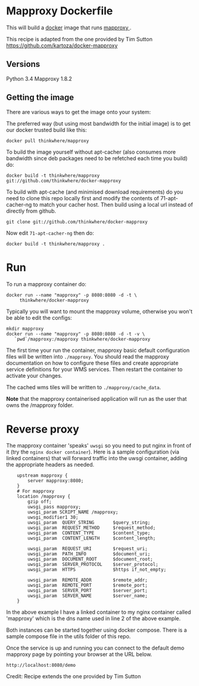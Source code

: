 # Mapproxy Dockerfile

This will build a [docker](http://www.docker/) image that runs [mapproxy
](http://mapproxy.org).  

This recipe is adapted from the one provided by Tim Sutton  https://github.com/kartoza/docker-mapproxy

## Versions

Python 3.4
Mapproxy 1.8.2

## Getting the image

There are various ways to get the image onto your system:


The preferred way (but using most bandwidth for the initial image) is to
get our docker trusted build like this:


```
docker pull thinkwhere/mapproxy
```

To build the image yourself without apt-cacher (also consumes more bandwidth
since deb packages need to be refetched each time you build) do:

```
docker build -t thinkwhere/mapproxy git://github.com/thinkwhere/docker-mapproxy
```

To build with apt-cache (and minimised download requirements) do you need to
clone this repo locally first and modify the contents of 71-apt-cacher-ng to
match your cacher host. Then build using a local url instead of directly from
github.

```
git clone git://github.com/thinkwhere/docker-mapproxy
```

Now edit ``71-apt-cacher-ng`` then do:

```
docker build -t thinkwhere/mapproxy .
```

# Run

To run a mapproxy container do:

```
docker run --name "mapproxy" -p 8080:8080 -d -t \
     thinkwhere/docker-mapproxy
```

Typically you will want to mount the mapproxy volume, otherwise you won't be
able to edit the configs:

```
mkdir mapproxy
docker run --name "mapproxy" -p 8080:8080 -d -t -v \
   `pwd`/mapproxy:/mapproxy thinkwhere/docker-mapproxy
```

The first time your run the container, mapproxy basic default configuration
files will be written into ``./mapproxy``. You should read the mapproxy documentation
on how to configure these files and create appropriate service definitions for 
your WMS services. Then restart the container to activate your changes.

The cached wms tiles will be written to ``./mapproxy/cache_data``.

**Note** that the mapproxy containerised application will run as the user that
owns the /mapproxy folder.

# Reverse proxy

The mapproxy container 'speaks' ``uwsgi`` so you need to put nginx in front of it
(try the ``nginx docker container``). Here is a sample configuration (via linked
containers) that will forward traffic into the uwsgi container, adding the appropriate 
headers as needed.

```
    upstream mapproxy {
        server mapproxy:8080;
    }
    # For mapproxy
    location /mapproxy {
        gzip off;
        uwsgi_pass mapproxy;
        uwsgi_param SCRIPT_NAME /mapproxy;
        uwsgi_modifier1 30;
        uwsgi_param  QUERY_STRING       $query_string;
        uwsgi_param  REQUEST_METHOD     $request_method;
        uwsgi_param  CONTENT_TYPE       $content_type;
        uwsgi_param  CONTENT_LENGTH     $content_length;

        uwsgi_param  REQUEST_URI        $request_uri;
        uwsgi_param  PATH_INFO          $document_uri;
        uwsgi_param  DOCUMENT_ROOT      $document_root;
        uwsgi_param  SERVER_PROTOCOL    $server_protocol;
        uwsgi_param  HTTPS              $https if_not_empty;

        uwsgi_param  REMOTE_ADDR        $remote_addr;
        uwsgi_param  REMOTE_PORT        $remote_port;
        uwsgi_param  SERVER_PORT        $server_port;
        uwsgi_param  SERVER_NAME        $server_name;
    }
```

In the above example I have a linked container to my nginx container called 'mapproxy'
which is the dns name used in line 2 of the above example.

Both instances can be started together using docker compose.  There is a sample compose file in the utils folder of this repo.

Once the service is up and running you can connect to the default demo
mapproxy page by pointing your browser at the URL below.

```
http://localhost:8080/demo
```

Credit: Recipe extends the one provided by Tim Sutton